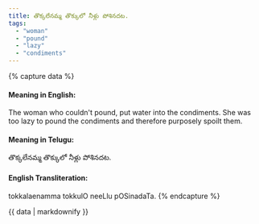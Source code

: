```yaml
---
title: తొక్కలేనమ్మ తొక్కులో నీళ్లు పోశినదట.
tags:
  - "woman"
  - "pound"
  - "lazy"
  - "condiments"
---
```


{% capture data %}
#### Meaning in English:
The woman who couldn't pound, put water into the condiments.
She was too lazy to pound the condiments and therefore purposely spoilt them.

#### Meaning in Telugu:
తొక్కలేనమ్మ తొక్కులో నీళ్లు పోశినదట.

#### English Transliteration:
tokkalaenamma tokkulO neeLlu pOSinadaTa.
{% endcapture %}

<div class="notice">{{ data | markdownify }}</div>

